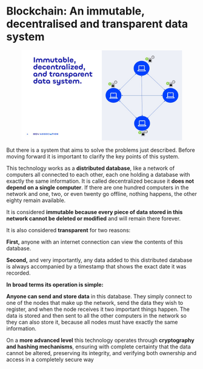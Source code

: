# Blockchain: An immutable, decentralised and transparent data system

<figure><img src="../../../.gitbook/assets/Slide6.jpg" alt=""><figcaption></figcaption></figure>

But there is a system that aims to solve the problems just described. Before moving forward it is important to clarify the key points of this system.&#x20;

This technology works as a **distributed database**, like a network of computers all connected to each other, each one holding a database with exactly the same information. It is called decentralized because it **does not depend on a single computer**. If there are one hundred computers in the network and one, two, or even twenty go offline, nothing happens, the other eighty remain available.&#x20;

It is considered **immutable because every piece of data stored in this network cannot be deleted or modified** and will remain there forever.&#x20;

It is also considered **transparent** for two reasons:

**First,** anyone with an internet connection can view the contents of this database.&#x20;

**Second,** and very importantly, any data added to this distributed database is always accompanied by a timestamp that shows the exact date it was recorded.

**In broad terms its operation is simple:**

**Anyone can send and store data** in this database. They simply connect to one of the nodes that make up the network, send the data they wish to register, and when the node receives it two important things happen. The data is stored and then sent to all the other computers in the network so they can also store it, because all nodes must have exactly the same information.

On a **more advanced level** this technology operates through **cryptography and hashing mechanisms**, ensuring with complete certainty that the data cannot be altered, preserving its integrity, and verifying both ownership and access in a completely secure way
